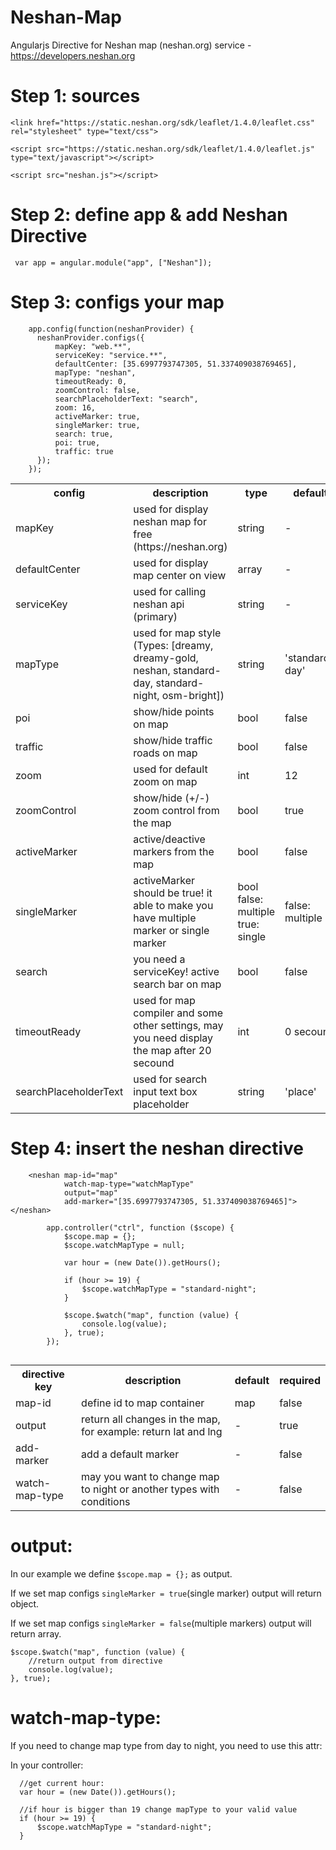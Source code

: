 # Neshan-Map
Angularjs Directive for Neshan map (neshan.org) service - https://developers.neshan.org

# Step 1: sources

````
<link href="https://static.neshan.org/sdk/leaflet/1.4.0/leaflet.css" rel="stylesheet" type="text/css">

<script src="https://static.neshan.org/sdk/leaflet/1.4.0/leaflet.js" type="text/javascript"></script>

<script src="neshan.js"></script>
````

# Step 2: define app & add Neshan Directive

```` var app = angular.module("app", ["Neshan"]);````

# Step 3: configs your map

````
    app.config(function(neshanProvider) {
      neshanProvider.configs({
          mapKey: "web.**",
          serviceKey: "service.**",
          defaultCenter: [35.6997793747305, 51.337409038769465],
          mapType: "neshan",
          timeoutReady: 0,
          zoomControl: false,
          searchPlaceholderText: "search",
          zoom: 16,
          activeMarker: true,
          singleMarker: true,
          search: true,
          poi: true,
          traffic: true
      });
    });
 ````
<table width="100%">
  <tr>
    <th>config</th>
    <th>description</th>
    <th width="15%">type</th>
    <th width="10%">default</th>
    <th>required</th>
  </tr>
  <tr>
    <td>mapKey</td>
    <td>used for display neshan map for free (https://neshan.org)</td>
    <td>string</td>
    <td>-</td>
    <td>true</td>
  </tr>
  <tr>
    <td>defaultCenter</td>
    <td>used for display map center on view</td>
    <td>array</td>
    <td>-</td>
    <td>true</td>
  </tr>
  <tr>
    <td>serviceKey</td>
    <td>used for calling neshan api (primary)</td>
    <td>string</td>
    <td>-</td>
    <td>false</td>
  </tr>  
  <tr>
    <td>mapType</td>
    <td>used for map style (Types: [dreamy, dreamy-gold, neshan, standard-day, standard-night, osm-bright])</td>
    <td>string</td>
    <td>'standard-day'</td>
    <td>true</td>
  </tr> 
  <tr>
    <td>poi</td>
    <td>show/hide points on map</td>
    <td>bool</td>
    <td>false</td>
    <td>false</td>
  </tr>  
  <tr>
    <td>traffic</td>
    <td>show/hide traffic roads on map</td>
    <td>bool</td>
    <td>false</td>
    <td>false</td>
  </tr>  
  <tr>
    <td>zoom</td>
    <td>used for default zoom on map</td>
    <td>int</td>
    <td>12</td>
    <td>false</td>
  </tr>
  <tr>
    <td>zoomControl</td>
    <td>show/hide (+/-) zoom control from the map</td>
    <td>bool</td>
    <td>true</td>
    <td>false</td>
  </tr>  
  <tr>
    <td>activeMarker</td>
    <td>active/deactive markers from the map</td>
    <td>bool</td>
    <td>false</td>
    <td>false</td>
  </tr>  
  <tr>
    <td>singleMarker</td>
    <td>activeMarker should be true! it able to make you have multiple marker or single marker</td>
    <td>bool <div width="100%">false: multiple</div> <div>true: single</div></td>
    <td>false: multiple</td>
    <td>false</td>
  </tr> 
  <tr>
    <td>search</td>
    <td>you need a serviceKey! active search bar on map</td>
    <td>bool</td>
    <td>false</td>
    <td>false</td>
  </tr>   
  <tr>
    <td>timeoutReady</td>
    <td>used for map compiler and some other settings, may you need display the map after 20 secound</td>
    <td>int</td>
    <td>0 secound</td>
    <td>false</td>
  </tr>    
  <tr>
    <td>searchPlaceholderText</td>
    <td>used for search input text box placeholder</td>
    <td>string</td>
    <td>'place'</td>
    <td>false</td>
  </tr>     
</table> 

# Step 4: insert the neshan directive

```
    <neshan map-id="map"
            watch-map-type="watchMapType"
            output="map"
            add-marker="[35.6997793747305, 51.337409038769465]"></neshan>
            
        app.controller("ctrl", function ($scope) {
            $scope.map = {};
            $scope.watchMapType = null;

            var hour = (new Date()).getHours();

            if (hour >= 19) {
                $scope.watchMapType = "standard-night";
            }

            $scope.$watch("map", function (value) {
                console.log(value);
            }, true);
        });            
            
```
 <table width="100%">
    <tr>
      <th>directive key</th>
      <th>description</th>
      <th>default</th>
      <th>required</th>
    </tr>
    <tr>
      <td>map-id</td>
      <td>define id to map container</td>
      <td>map</td>
      <td>false</td>
    </tr>
    <tr>
      <td>output</td>
      <td>return all changes in the map, for example: return lat and lng</td>
      <td>-</td>
      <td>true</td>
    </tr>
    <tr>
      <td>add-marker</td>
      <td>add a default marker</td>
      <td>-</td>
      <td>false</td>
    </tr>  
    <tr>
      <td>watch-map-type</td>
      <td>may you want to change map to night or another types with conditions</td>
      <td>-</td>
      <td>false</td>
    </tr>    
  </table>
  
  # output:
  
  In our example we define `$scope.map = {};` as output.
  
  If we set map configs `singleMarker = true`(single marker) output will return object.
  
  If we set map configs `singleMarker = false`(multiple markers) output will return array.
  
  ````
  $scope.$watch("map", function (value) {
      //return output from directive
      console.log(value);
  }, true);
````            
  
  #  watch-map-type:
  
  If you need to change map type from day to night, you need to use this attr:
  
  In your controller:
  ````
    //get current hour:
    var hour = (new Date()).getHours();

    //if hour is bigger than 19 change mapType to your valid value
    if (hour >= 19) {
        $scope.watchMapType = "standard-night";
    }
````            
